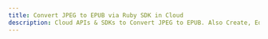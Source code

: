 ---title: Convert JPEG to EPUB via Ruby SDK in Clouddescription: Cloud APIs & SDKs to Convert JPEG to EPUB. Also Create, Edit & Render Microsoft Word & OpenOffice documents in the Cloud.---